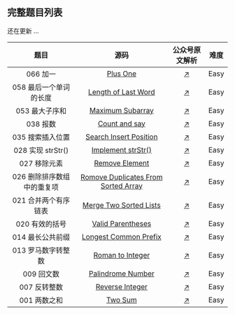 ## 完整题目列表

还在更新 ...

|            题目            |                             源码                             |                        公众号原文解析                        | 难度 |
| :------------------------: | :----------------------------------------------------------: | :----------------------------------------------------------: | :--: |
|          066 加一          | [Plus One](https://github.com/swpuLeo/leetcode.js/blob/master/src/easy/PlusOne.js) | [↗](https://mp.weixin.qq.com/s?__biz=MzIzNDI1MTEyNg==&mid=2247484191&idx=1&sn=e2335ad869d3e5baed550b6f51af861f&chksm=e8f87506df8ffc10295061cde62df620edd6c6cf40de09410f023ac5f2894b5b91fd7f229667&token=1608834102&lang=zh_CN#rd) | Easy |
|   058 最后一个单词的长度   | [Length of Last Word](https://github.com/swpuLeo/leetcode.js/blob/master/src/easy/LengthOfLastWorld.js) | [↗](https://mp.weixin.qq.com/s?__biz=MzIzNDI1MTEyNg==&mid=2247484183&idx=2&sn=3036c5699fe36f138e4a4724ace0d46c&chksm=e8f8750edf8ffc1814c45441a2b8d5dcff12bb63db466f1a67658d5fc4072a5aa675b112ed7a&token=1608834102&lang=zh_CN#rd) | Easy |
|       053 最大子序和       | [Maximum Subarray](https://github.com/swpuLeo/leetcode.js/blob/master/src/easy/MaximumSubarray.js) | [↗](https://mp.weixin.qq.com/s?__biz=MzIzNDI1MTEyNg==&mid=2247484173&idx=2&sn=50f5f63f2fc8e8d3c795ece4d0e38559&chksm=e8f87514df8ffc026d7961289df1cb63d0195b9432ec4198d47877550d7f8e18584e42426c1b&token=1608834102&lang=zh_CN#rd) | Easy |
|          038 报数          | [Count and say](https://github.com/swpuLeo/leetcode.js/blob/master/src/easy/CountAndSay.js) | [↗](https://mp.weixin.qq.com/s?__biz=MzIzNDI1MTEyNg==&mid=2247484158&idx=1&sn=f4889537ce3b199be2476c6b5297b8ba&chksm=e8f874e7df8ffdf18985ba650179d40ab4d1f559e6b9c19dab4d8f0d5554c1f5018b7c58a143&token=1608834102&lang=zh_CN#rd) | Easy |
|      035 搜索插入位置      | [Search Insert Position](https://github.com/swpuLeo/leetcode.js/blob/master/src/easy/SearchInsertPosition.js) | [↗](https://mp.weixin.qq.com/s?__biz=MzIzNDI1MTEyNg==&mid=2247484145&idx=1&sn=7d444246caeb05d163369e552d95c4da&chksm=e8f874e8df8ffdfefafc084fd3bc165cac37a050e5a3a46d1842622f99243db64a89f7f6a25c&token=1608834102&lang=zh_CN#rd) | Easy |
|     028 实现 strStr()      | [Implement strStr()](https://github.com/swpuLeo/leetcode.js/blob/master/src/easy/Implement-strStr().js) | [↗](https://mp.weixin.qq.com/s?__biz=MzIzNDI1MTEyNg==&mid=2247484128&idx=2&sn=c975dd8c267cd500a51121e41cfd8d0b&chksm=e8f874f9df8ffdef6c0ec7a97d99fa6f74da02ab8fe489afeb8fa16584f3126faea5fb533219&token=1608834102&lang=zh_CN#rd) | Easy |
|        027 移除元素        | [Remove Element](https://github.com/swpuLeo/leetcode.js/blob/master/src/easy/RemoveElement.js) | [↗](https://mp.weixin.qq.com/s?__biz=MzIzNDI1MTEyNg==&mid=2247484120&idx=2&sn=7b1976f669a9f32cdaa2ac6b6bd82ee5&chksm=e8f874c1df8ffdd75a0bd3eceac8a24ed23129de0542d69a8a5768a35b650df5821adba6cca8&token=1608834102&lang=zh_CN#rd) | Easy |
| 026 删除排序数组中的重复项 | [Romove Duplicates From Sorted Array](https://github.com/swpuLeo/leetcode.js/blob/master/src/easy/RemoveDuplicatesFromSortedArray.js) | [↗](https://mp.weixin.qq.com/s?__biz=MzIzNDI1MTEyNg==&mid=2247484113&idx=1&sn=40a4978cb2b9f7c0f84781f88f917f15&chksm=e8f874c8df8ffdde23d5b294c06ea9f01f46459843112c37b351383e35e3b58bcf7aca808e0a&token=1608834102&lang=zh_CN#rd) | Easy |
|    021 合并两个有序链表    | [Merge Two Sorted Lists](https://github.com/swpuLeo/leetcode.js/blob/master/src/easy/MergeTwoSortedLists.js) | [↗](https://mp.weixin.qq.com/s?__biz=MzIzNDI1MTEyNg==&mid=2247484105&idx=2&sn=0086b937d35e0c1057e2553dbf6d6f63&chksm=e8f874d0df8ffdc6259ad99b434db0898239860502351ec3af81122be50c55b7f7d5fadbe3a4&token=1608834102&lang=zh_CN#rd) | Easy |
|       020 有效的括号       | [Valid Parentheses](https://github.com/swpuLeo/leetcode.js/blob/master/src/easy/ValidParentheses.js) | [↗](https://mp.weixin.qq.com/s?__biz=MzIzNDI1MTEyNg==&mid=2247484089&idx=2&sn=362b36f3169fb89858b1b829ef07bf5e&chksm=e8f874a0df8ffdb64a8a77b924dff4ea4563b0080118bd59d3a37a177c056fe97c7e9b0b1e6c&token=1608834102&lang=zh_CN#rd) | Easy |
|      014 最长公共前缀      |                  [Longest Common Prefix]()                   | [↗](https://mp.weixin.qq.com/s?__biz=MzIzNDI1MTEyNg==&mid=2247484073&idx=2&sn=b7233182d3b77c45b1db6618e20fcb1c&chksm=e8f874b0df8ffda6730cadf742f7499053df52be9f7a52cc9b60555969c4dee5a6ffad0df87d&token=1608834102&lang=zh_CN#rd) | Easy |
|     013 罗马数字转整数     | [Roman to Integer](https://github.com/swpuLeo/leetcode.js/blob/master/src/easy/RomanToInteger.js) | [↗](https://mp.weixin.qq.com/s?__biz=MzIzNDI1MTEyNg==&mid=2247484061&idx=2&sn=90d868940b6aab110520686f302201b2&chksm=e8f87484df8ffd92e1a7f3be63ca1b07ce8039c371265421a7ff3ec3618abc004e15d0d976c5&token=1608834102&lang=zh_CN#rd) | Easy |
|         009 回文数         | [Palindrome Number](https://github.com/swpuLeo/leetcode.js/blob/master/src/easy/PalindromeNumber.js) | [↗](https://mp.weixin.qq.com/s?__biz=MzIzNDI1MTEyNg==&mid=2247484051&idx=2&sn=760160669cfa2bc03155b62e5e13a3fd&chksm=e8f8748adf8ffd9c509957fc9c8f6db66d0698c72bf2d6825e46111f1a6d7465ea0d18bf1a4a&token=1608834102&lang=zh_CN#rd) | Easy |
|        007 反转整数        | [Reverse Integer](https://github.com/swpuLeo/leetcode.js/blob/master/src/easy/ReverseInteger.js) | [↗](https://mp.weixin.qq.com/s?__biz=MzIzNDI1MTEyNg==&mid=2247484040&idx=2&sn=41d51078c544a6bb858d8e4e9d3d9f98&chksm=e8f87491df8ffd8759bb5aa67d591f31ee19d76d7801e8de5761c4a8861f3d0e83eeb32c78e7&token=1608834102&lang=zh_CN#rd) | Easy |
|        001 两数之和        | [Two Sum](https://github.com/swpuLeo/leetcode.js/blob/master/src/easy/TwoSum.js) | [↗](https://mp.weixin.qq.com/s?__biz=MzIzNDI1MTEyNg==&mid=2247484025&idx=3&sn=97c364310ba1734063b5561d81bb03a9&chksm=e8f87460df8ffd7607c2795ebc2678a0624985f5cd953228b9fb79d00f758b3e2daf36ab9aec&token=1608834102&lang=zh_CN#rd) | Easy |